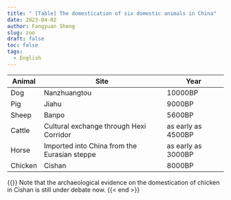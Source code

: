 ```yaml
---
title: " [Table] The domestication of six domestic animals in China"
date: 2023-04-02
author: Fangyuan Sheng
slug: zoo
draft: false
toc: false
tags:
  - English
---
```

| Animal | Site | Year|
|---------|---------|---------|
| Dog | Nanzhuangtou | 10000BP|
| Pig | Jiahu | 9000BP |
| Sheep | Banpo |5600BP |
| Cattle | Cultural exchange through Hexi Corridor | as early as 4500BP |
| Horse | Imported into China from the Eurasian steppe |as early as 3000BP |
| Chicken | Cishan | 8000BP |

{{<block class="note" >}}
Note that the archaeological evidence on the domestication of chicken in Cishan is still under debate now.
{{< end >}}
